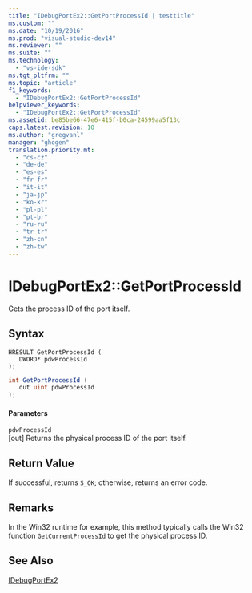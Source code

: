 ```yaml
---
title: "IDebugPortEx2::GetPortProcessId | testtitle"
ms.custom: ""
ms.date: "10/19/2016"
ms.prod: "visual-studio-dev14"
ms.reviewer: ""
ms.suite: ""
ms.technology: 
  - "vs-ide-sdk"
ms.tgt_pltfrm: ""
ms.topic: "article"
f1_keywords: 
  - "IDebugPortEx2::GetPortProcessId"
helpviewer_keywords: 
  - "IDebugPortEx2::GetPortProcessId"
ms.assetid: be85be66-47e6-415f-b0ca-24599aa5f13c
caps.latest.revision: 10
ms.author: "gregvanl"
manager: "ghogen"
translation.priority.mt: 
  - "cs-cz"
  - "de-de"
  - "es-es"
  - "fr-fr"
  - "it-it"
  - "ja-jp"
  - "ko-kr"
  - "pl-pl"
  - "pt-br"
  - "ru-ru"
  - "tr-tr"
  - "zh-cn"
  - "zh-tw"
---
```

# IDebugPortEx2::GetPortProcessId
Gets the process ID of the port itself.  
  
## Syntax  
  
```cpp#  
HRESULT GetPortProcessId (   
   DWORD* pdwProcessId  
);  
```  
  
```c#  
int GetPortProcessId (   
   out uint pdwProcessId  
);  
```  
  
#### Parameters  
 `pdwProcessId`  
 [out] Returns the physical process ID of the port itself.  
  
## Return Value  
 If successful, returns `S_OK`; otherwise, returns an error code.  
  
## Remarks  
 In the Win32 runtime for example, this method typically calls the Win32 function `GetCurrentProcessId` to get the physical process ID.  
  
## See Also  
 [IDebugPortEx2](../extensibility-debugger-reference/idebugportex2.md)